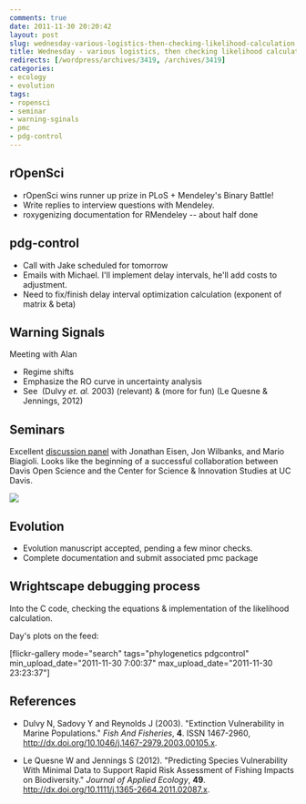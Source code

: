 ```yaml
---
comments: true
date: 2011-11-30 20:20:42
layout: post
slug: wednesday-various-logistics-then-checking-likelihood-calculation
title: Wednesday - various logistics, then checking likelihood calculation
redirects: [/wordpress/archives/3419, /archives/3419]
categories:
- ecology 
- evolution
tags: 
- ropensci
- seminar
- warning-sginals
- pmc
- pdg-control
---
```


## rOpenSci
	
* rOpenSci wins runner up prize in PLoS + Mendeley's Binary Battle!
* Write replies to interview questions with Mendeley.
* roxygenizing documentation for RMendeley -- about half done


## pdg-control 

* Call with Jake scheduled for tomorrow
* Emails with Michael. I'll implement delay intervals, he'll add costs to adjustment.
* Need to fix/finish delay interval optimization calculation (exponent of matrix & beta)


## Warning Signals

Meeting with Alan

* Regime shifts
* Emphasize the RO curve in uncertainty analysis
* See  (Dulvy _et. al._ 2003) (relevant) & (more for fun) (Le Quesne & Jennings, 2012)

## Seminars


Excellent [discussion panel](http://innovation.ucdavis.edu/events/getting-famous-or-getting-scooped-risks-and-opportunities-in-sharing-your-science-and-scholarship) with Jonathan Eisen, Jon Wilbanks, and Mario Biagioli. Looks like the beginning of a successful collaboration between Davis Open Science and the Center for Science & Innovation Studies at UC Davis.

![](https://lh4.googleusercontent.com/-os5A425swFI/TtaPQHDF-qI/AAAAAAAABdk/NRNnLFdsrgU/h301/2011-11-30%2B12-13-29-956.jpg)


## Evolution

* Evolution manuscript accepted, pending a few minor checks.
* Complete documentation and submit associated pmc package

## Wrightscape debugging process

Into the C code, checking the equations & implementation of the likelihood calculation.

Day's plots on the feed:

[flickr-gallery mode="search" tags="phylogenetics pdgcontrol" min_upload_date="2011-11-30 7:00:37" max_upload_date="2011-11-30 23:23:37"]

## References


- Dulvy N, Sadovy Y and Reynolds J (2003).
"Extinction Vulnerability in Marine Populations."
*Fish And Fisheries*, **4**.
ISSN 1467-2960, <a href="http://dx.doi.org/10.1046/j.1467-2979.2003.00105.x">http://dx.doi.org/10.1046/j.1467-2979.2003.00105.x</a>.

- Le Quesne W and Jennings S (2012).
"Predicting Species Vulnerability With Minimal Data to Support Rapid Risk Assessment of Fishing Impacts on Biodiversity."
*Journal of Applied Ecology*, **49**.
<a href="http://dx.doi.org/10.1111/j.1365-2664.2011.02087.x">http://dx.doi.org/10.1111/j.1365-2664.2011.02087.x</a>.
